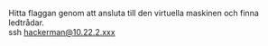 Hitta flaggan genom att ansluta till den virtuella maskinen och finna ledtrådar.<br>
ssh hackerman@10.22.2.xxx
